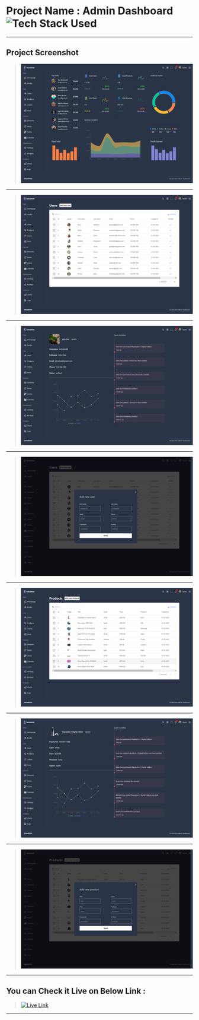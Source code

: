 # Project Name : Admin Dashboard ![Tech Stack Used](https://img.shields.io/badge/Technologies-ReactJS-orange)

---

## Project Screenshot

> ![SS](./ss-1.png)

---

> ![SS](./ss-2.png)

---

> ![SS](./ss-6.png)

---

> ![SS](./ss-3.png)

---

> ![SS](./ss-4.png)

---


> ![SS](./ss-7.png)

---

> ![SS](./ss-5.png)

---




## You can Check it Live on Below Link :

> [![Live Link](https://img.shields.io/badge/DEPLOYED-LINK-green)](https://admin-dashboard-vp.netlify.app/)

---